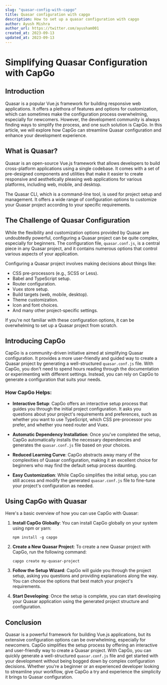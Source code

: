 ```yaml
---
slug: "quasar-config-with-capgo"
title: Quasar configuration with capgo
description: How to set up a quasar configuration with capgo
author: Ayush Mishra
author_url: https://twitter.com/ayusham001
created_at: 2023-09-13
updated_at: 2023-09-13
---
```


# Simplifying Quasar Configuration with CapGo

## Introduction

Quasar is a popular Vue.js framework for building responsive web applications. It offers a plethora of features and options for customization, which can sometimes make the configuration process overwhelming, especially for newcomers. However, the development community is always finding ways to simplify the process, and one such solution is CapGo. In this article, we will explore how CapGo can streamline Quasar configuration and enhance your development experience.

## What is Quasar?

Quasar is an open-source Vue.js framework that allows developers to build cross-platform applications using a single codebase. It comes with a set of pre-designed components and utilities that make it easier to create responsive and aesthetically pleasing web applications for various platforms, including web, mobile, and desktop.

The Quasar CLI, which is a command-line tool, is used for project setup and management. It offers a wide range of configuration options to customize your Quasar project according to your specific requirements.

## The Challenge of Quasar Configuration

While the flexibility and customization options provided by Quasar are undoubtedly powerful, configuring a Quasar project can be quite complex, especially for beginners. The configuration file, `quasar.conf.js`, is a central piece in any Quasar project, and it contains numerous options that control various aspects of your application.

Configuring a Quasar project involves making decisions about things like:

- CSS pre-processors (e.g., SCSS or Less).
- Babel and TypeScript setup.
- Router configuration.
- Vuex store setup.
- Build targets (web, mobile, desktop).
- Theme customization.
- Icon and font choices.
- And many other project-specific settings.

If you're not familiar with these configuration options, it can be overwhelming to set up a Quasar project from scratch.

## Introducing CapGo

CapGo is a community-driven initiative aimed at simplifying Quasar configuration. It provides a more user-friendly and guided way to create a Quasar project by generating a well-structured `quasar.conf.js` file. With CapGo, you don't need to spend hours reading through the documentation or experimenting with different settings. Instead, you can rely on CapGo to generate a configuration that suits your needs.

### How CapGo Helps:

- **Interactive Setup**: CapGo offers an interactive setup process that guides you through the initial project configuration. It asks you questions about your project's requirements and preferences, such as whether you want to use TypeScript, which CSS pre-processor you prefer, and whether you need router and Vuex.

- **Automatic Dependency Installation**: Once you've completed the setup, CapGo automatically installs the necessary dependencies and generates the `quasar.conf.js` file based on your choices.

- **Reduced Learning Curve**: CapGo abstracts away many of the complexities of Quasar configuration, making it an excellent choice for beginners who may find the default setup process daunting.

- **Easy Customization**: While CapGo simplifies the initial setup, you can still access and modify the generated `quasar.conf.js` file to fine-tune your project's configuration as needed.

## Using CapGo with Quasar

Here's a basic overview of how you can use CapGo with Quasar:

1. **Install CapGo Globally**: You can install CapGo globally on your system using npm or yarn:

   ```shell
   npm install -g capgo
    ```
    

2. **Create a New Quasar Project**: To create a new Quasar project with CapGo, run the following command:

   ```shell
   capgo create my-quasar-project
    ```

3. **Follow the Setup Wizard**: CapGo will guide you through the project setup, asking you questions and providing explanations along the way. You can choose the options that best match your project's requirements.

4. **Start Developing**: Once the setup is complete, you can start developing your Quasar application using the generated project structure and configuration.

## Conclusion

Quasar is a powerful framework for building Vue.js applications, but its extensive configuration options can be overwhelming, especially for newcomers. CapGo simplifies the setup process by offering an interactive and user-friendly way to create a Quasar project. With CapGo, you can quickly generate a well-structured `quasar.conf.js` file and get started with your development without being bogged down by complex configuration decisions. Whether you're a beginner or an experienced developer looking to streamline your workflow, give CapGo a try and experience the simplicity it brings to Quasar configuration.